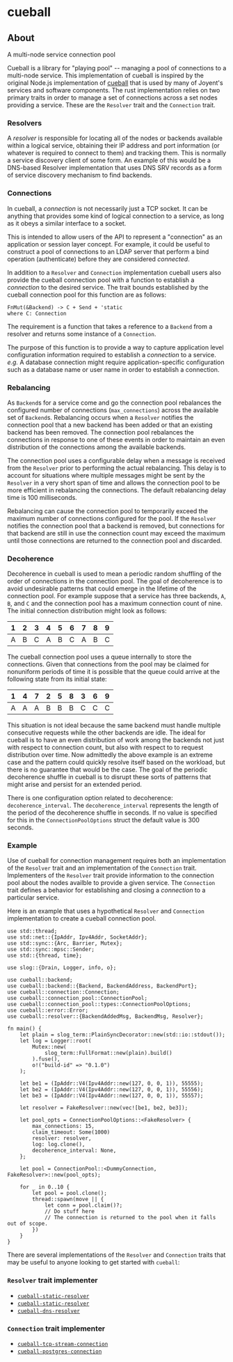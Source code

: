 <!--
    This Source Code Form is subject to the terms of the Mozilla Public
    License, v. 2.0. If a copy of the MPL was not distributed with this
    file, You can obtain one at http://mozilla.org/MPL/2.0/.
-->

<!--
    Copyright 2019, Joyent, Inc.
-->

# cueball

## About

A multi-node service connection pool

Cueball is a library for "playing pool" -- managing a pool of connections to
a multi-node service. This implementation of cueball is inspired by the
original Node.js implementation of
[cueball](https://joyent.github.io/node-cueball/) that is used by many of
Joyent's services and software components. The rust implementation relies on
two primary traits in order to manage a set of connections across a set
nodes providing a service. These are the
`Resolver` trait and the
`Connection` trait.

### Resolvers

A *resolver* is responsible for locating all of the nodes or backends
available within a logical service, obtaining their IP address and port
information (or whatever is required to connect to them) and tracking
them. This is normally a service discovery client of some form. An example
of this would be a DNS-based Resolver implementation that uses DNS SRV
records as a form of service discovery mechanism to find backends.

### Connections

In cueball, a *connection* is not necessarily just a TCP socket. It can be
anything that provides some kind of logical connection to a service, as long
as it obeys a similar interface to a socket.

This is intended to allow users of the API to represent a "connection" as an
application or session layer concept. For example, it could be useful to
construct a pool of connections to an LDAP server that perform a bind
operation (authenticate) before they are considered *connected*.

In addition to a `Resolver` and
`Connection` implementation cueball
users also provide the cueball connection pool with a function to establish
a *connection* to the desired service. The trait bounds established by the
cueball connection pool for this function are as follows:
```rust.ignore
FnMut(&Backend) -> C + Send + 'static
where C: Connection
```
The requirement is a function that takes a reference to a
`Backend` from a resolver and returns some
instance of a `Connection`.

The purpose of this function is to provide a way to capture application
level configuration information required to establish a *connection* to a
service. *e.g.* A database connection might require application-specific
configuration such as a database name or user name in order to establish a
connection.

### Rebalancing

As `Backend`s for a service come and go the
connection pool rebalances the configured number of connections
(`max_connections`) across the available set of
`Backend`s. Rebalancing occurs when a
`Resolver` notifies the connection pool that
a new backend has been added or that an existing backend has been
removed. The connection pool rebalances the connections in response to one
of these events in order to maintain an even distribution of the connections
among the available backends.

The connection pool uses a configurable delay when a message is received
from the `Resolver` prior to performing the
actual rebalancing. This delay is to account for situations where multiple
messages might be sent by the `Resolver` in
a very short span of time and allows the connection pool to be more
efficient in rebalancing the connections. The default rebalancing delay time
is 100 milliseconds.

Rebalancing can cause the connection pool to temporarily exceed the maximum
number of connections configured for the pool. If the
`Resolver` notifies the connection pool that
a backend is removed, but connections for that backend are still in use the
connection count may exceed the maximum until those connections are returned
to the connection pool and discarded.

### Decoherence

Decoherence in cueball is used to mean a periodic random shuffling of the order
of connections in the connection pool. The goal of decoherence is to avoid
undesirable patterns that could emerge in the lifetime of the connection
pool. For example suppose that a service has three backends, `A`, `B`, and
`C` and the connection pool has a maximum connection count of nine. The
initial connection distribution might look as follows:

| 1 | 2 | 3 | 4 | 5 | 6 | 7 | 8 | 9 |
|---|---|---|---|---|---|---|---|---|
| A | B | C | A | B | C | A | B | C |

The cueball connection pool uses a queue internally to store the
connections. Given that connections from the pool may be claimed for
nonuniform periods of time it is possible that the queue could arrive at the
following state from its initial state:

| 1 | 4 | 7 | 2 | 5 | 8 | 3 | 6 | 9 |
|---|---|---|---|---|---|---|---|---|
| A | A | A | B | B | B | C | C | C |

This situation is not ideal because the same backend must handle multiple
consecutive requests while the other backends are idle. The ideal for
cueball is to have an even distribution of work among the backends not just
with respect to connection count, but also with respect to to request
distribution over time. Now admittedly the above example is an extreme
case and the pattern could quickly resolve itself based on the workload, but
there is no guarantee that would be the case. The goal of the periodic
decoherence shuffle in cueball is to disrupt these sorts of patterns that
might arise and persist for an extended period.

There is one configuration option related to decoherence:
`decoherence_interval`. The `decoherence_interval`
represents the length of the period of the decoherence shuffle in seconds. If no
value is specified for this in the `ConnectionPoolOptions` struct the default
value is 300 seconds.

### Example

Use of cueball for connection management requires both an implementation of
the `Resolver` trait and an implementation
of the `Connection` trait. Implementers
of the `Resolver` trait provide information
to the connection pool about the nodes availble to provide a given
service. The `Connection` trait defines
a behavior for establishing and closing a *connection* to a particular
service.

Here is an example that uses a hypothetical
`Resolver` and
`Connection` implementation to create a
cueball connection pool.

```rust,ignore
use std::thread;
use std::net::{IpAddr, Ipv4Addr, SocketAddr};
use std::sync::{Arc, Barrier, Mutex};
use std::sync::mpsc::Sender;
use std::{thread, time};

use slog::{Drain, Logger, info, o};

use cueball::backend;
use cueball::backend::{Backend, BackendAddress, BackendPort};
use cueball::connection::Connection;
use cueball::connection_pool::ConnectionPool;
use cueball::connection_pool::types::ConnectionPoolOptions;
use cueball::error::Error;
use cueball::resolver::{BackendAddedMsg, BackendMsg, Resolver};

fn main() {
    let plain = slog_term::PlainSyncDecorator::new(std::io::stdout());
    let log = Logger::root(
        Mutex::new(
            slog_term::FullFormat::new(plain).build()
        ).fuse(),
        o!("build-id" => "0.1.0")
    );

    let be1 = (IpAddr::V4(Ipv4Addr::new(127, 0, 0, 1)), 55555);
    let be2 = (IpAddr::V4(Ipv4Addr::new(127, 0, 0, 1)), 55556);
    let be3 = (IpAddr::V4(Ipv4Addr::new(127, 0, 0, 1)), 55557);

    let resolver = FakeResolver::new(vec![be1, be2, be3]);

    let pool_opts = ConnectionPoolOptions::<FakeResolver> {
        max_connections: 15,
        claim_timeout: Some(1000)
        resolver: resolver,
        log: log.clone(),
        decoherence_interval: None,
    };

    let pool = ConnectionPool::<DummyConnection, FakeResolver>::new(pool_opts);

    for _ in 0..10 {
        let pool = pool.clone();
        thread::spawn(move || {
            let conn = pool.claim()?;
            // Do stuff here
            // The connection is returned to the pool when it falls out of scope.
        })
    }
}
```

There are several implementations of the `Resolver` and `Connection` traits that
may be useful to anyone looking to get started with `cueball`:

### `Resolver` trait implementer

* [`cueball-static-resolver`](https://github.com/joyent/rust-cueball/resolvers/static-resolver)
* [`cueball-static-resolver`](https://github.com/joyent/rust-cueball/resolvers/manatee-primary-resolver)
* [`cueball-dns-resolver`](https://github.com/joyent/rust-cueball-dns-resolver)

### `Connection` trait implementer

* [`cueball-tcp-stream-connection`](https://github.com/joyent/rust-cueball/connections/tcp-stream-connection)
* [`cueball-postgres-connection`](https://github.com/joyent/rust-cueball/connections/postgres-connection)
